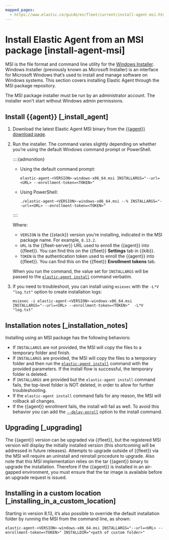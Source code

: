 ```yaml
---
mapped_pages:
  - https://www.elastic.co/guide/en/fleet/current/install-agent-msi.html
---
```


# Install Elastic Agent from an MSI package [install-agent-msi]

MSI is the file format and command line utility for the [Windows Installer](https://en.wikipedia.org/wiki/Windows_Installer). Windows Installer (previously known as Microsoft Installer) is an interface for Microsoft Windows that’s used to install and manage software on Windows systems. This section covers installing Elastic Agent through the MSI package repository.

The MSI package installer must be run by an administrator account. The installer won’t start without Windows admin permissions.


## Install {{agent}} [_install_agent]

1. Download the latest Elastic Agent MSI binary from the [{{agent}} download page](https://www.elastic.co/downloads/elastic-agent).
2. Run the installer. The command varies slightly depending on whether you’re using the default Windows command prompt or PowerShell.

    ::::{admonition}
    * Using the default command prompt:

        ```shell
        elastic-agent-<VERSION>-windows-x86_64.msi INSTALLARGS="--url=<URL> --enrollment-token=<TOKEN>"
        ```

    * Using PowerShell:

        ```shell
        ./elastic-agent-<VERSION>-windows-x86_64.msi --% INSTALLARGS="--url=<URL> --enrollment-token=<TOKEN>"
        ```


    ::::


    Where:

    * `VERSION` is the {{stack}} version you’re installing, indicated in the MSI package name. For example, `8.13.2`.
    * `URL` is the {{fleet-server}} URL used to enroll the {{agent}} into {{fleet}}. You can find this on the {{fleet}} **Settings** tab in {{kib}}.
    * `TOKEN` is the authentication token used to enroll the {{agent}} into {{fleet}}. You can find this on the {{fleet}} **Enrollment tokens** tab.

    When you run the command, the value set for `INSTALLARGS` will be passed to the [`elastic-agent install`](/reference/fleet/agent-command-reference.md#elastic-agent-install-command) command verbatim.

3. If you need to troubleshoot, you can install using `msiexec` with the `-L*V "log.txt"` option to create installation logs:

    ```shell
    msiexec -i elastic-agent-<VERSION>-windows-x86_64.msi INSTALLARGS="--url=<URL> --enrollment-token=<TOKEN>"  -L*V "log.txt"
    ```



## Installation notes [_installation_notes]

Installing using an MSI package has the following behaviors:

* If `INSTALLARGS` are not provided, the MSI will copy the files to a temporary folder and finish.
* If `INSTALLARGS` are provided, the MSI will copy the files to a temporary folder and then run the [`elastic-agent install`](/reference/fleet/agent-command-reference.md#elastic-agent-install-command) command with the provided parameters. If the install flow is successful, the temporary folder is deleted.
* If `INSTALLARGS` are provided but the `elastic-agent install` command fails, the top-level folder is NOT deleted, in order to allow for further troubleshooting.
* If the `elastic-agent install` command fails for any reason, the MSI will rollback all changes.
* If the {{agent}} enrollment fails, the install will fail as well. To avoid this behavior you can add the [`--delay-enroll`](/reference/fleet/agent-command-reference.md#elastic-agent-install-command) option to the install command.


## Upgrading [_upgrading]

The {{agent}} version can be upgraded via {{fleet}}, but the registered MSI version will display the initially installed version (this shortcoming will be addressed in future releases). Attempts to upgrade outside of {{fleet}} via the MSI will require an uninstall and reinstall procedure to upgrade. Also note that this MSI implementation relies on the tar {{agent}} binary to upgrade the installation. Therefore if the {{agent}} is installed in an air-gapped environment, you must ensure that the tar image is available before an upgrade request is issued.


## Installing in a custom location [_installing_in_a_custom_location]

Starting in version 8.13, it’s also possible to override the default installation folder by running the MSI from the command line, as shown:

```shell
elastic-agent-<VERSION>-windows-x86_64.msi INSTALLARGS="--url=<URL> --enrollment-token=<TOKEN>" INSTALLDIR="<path of custom folder>"
```

